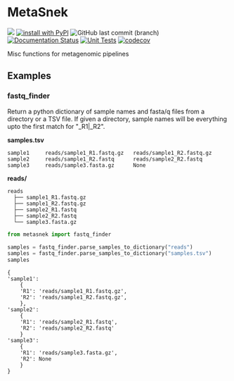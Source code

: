 # MetaSnek

[![](https://img.shields.io/static/v1?label=Licence&message=MIT&color=black)](https://opensource.org/license/mit/)
[![install with PyPI](https://img.shields.io/badge/Install%20with-PyPI-brightgreen.svg?style=flat-square)](https://pypi.org/project/metasnek/)
![GitHub last commit (branch)](https://img.shields.io/github/last-commit/beardymcjohnface/MetaSnek/main)
[![Documentation Status](https://readthedocs.org/projects/metasnek/badge/?version=latest)](https://metasnek.readthedocs.io/en/latest/?badge=latest)
[![Unit Tests](https://github.com/beardymcjohnface/metasnek/actions/workflows/unit-tests.yml/badge.svg)](https://github.com/beardymcjohnface/metasnek/actions/workflows/unit-tests.yml)
[![codecov](https://codecov.io/gh/beardymcjohnface/metasnek/branch/main/graph/badge.svg?token=lCyqJhuiCN)](https://codecov.io/gh/beardymcjohnface/metasnek)

Misc functions for metagenomic pipelines

## Examples

### fastq_finder

Return a python dictionary of sample names and fasta/q files from a directory or a TSV file.
If given a directory, sample names will be everything upto the first match for "_R1|_R2".

__samples.tsv__
```text
sample1     reads/sample1_R1.fastq.gz   reads/sample1_R2.fastq.gz
sample2     reads/sample1_R2.fastq      reads/sample2_R2.fastq
sample3     reads/sample3.fasta.gz      None
```

__reads/__

```text
reads
  ├── sample1_R1.fastq.gz
  ├── sample1_R2.fastq.gz
  ├── sample2_R1.fastq
  ├── sample2_R2.fastq
  └── sample3.fasta.gz

```

```python
from metasnek import fastq_finder

samples = fastq_finder.parse_samples_to_dictionary("reads")
samples = fastq_finder.parse_samples_to_dictionary("samples.tsv")
samples
```

```text
{
'sample1': 
    {
    'R1': 'reads/sample1_R1.fastq.gz', 
    'R2': 'reads/sample1_R2.fastq.gz', 
    }, 
'sample2': 
    {
    'R1': 'reads/sample2_R1.fastq', 
    'R2': 'reads/sample2_R2.fastq'
    }
'sample3': 
    {
    'R1': 'reads/sample3.fasta.gz', 
    'R2': None
    }
}
```
